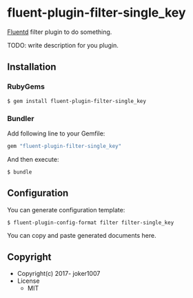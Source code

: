 # fluent-plugin-filter-single_key

[Fluentd](https://fluentd.org/) filter plugin to do something.

TODO: write description for you plugin.

## Installation

### RubyGems

```
$ gem install fluent-plugin-filter-single_key
```

### Bundler

Add following line to your Gemfile:

```ruby
gem "fluent-plugin-filter-single_key"
```

And then execute:

```
$ bundle
```

## Configuration

You can generate configuration template:

```
$ fluent-plugin-config-format filter filter-single_key
```

You can copy and paste generated documents here.

## Copyright

* Copyright(c) 2017- joker1007
* License
  * MIT
